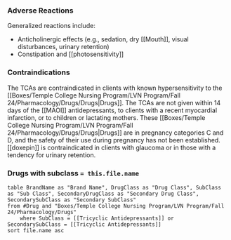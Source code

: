 ### Adverse Reactions 
Generalized reactions include: 
- Anticholinergic effects (e.g., sedation, dry [[Mouth]], visual disturbances, urinary retention) 
- Constipation and [[photosensitivity]]

### Contraindications
The TCAs are contraindicated in clients with known hypersensitivity to the [[Boxes/Temple College Nursing Program/LVN Program/Fall 24/Pharmacology/Drugs/Drugs|Drugs]]. The TCAs are not given within 14   days of the [[MAOI]] antidepressants, to clients with a recent myocardial infarction, or to children or lactating mothers. These [[Boxes/Temple College Nursing Program/LVN Program/Fall 24/Pharmacology/Drugs/Drugs|Drugs]] are in pregnancy categories C and D, and the safety of their use during pregnancy has not been established. [[doxepin]] is contraindicated in clients with glaucoma or in those with a tendency for urinary retention.


### Drugs with subclass `= this.file.name`
```dataview
table BrandName as "Brand Name", DrugClass as "Drug Class", SubClass as "Sub Class", SecondaryDrugClass as "Secondary Drug Class", SecondarySubClass as "Secondary SubClass"
from #Drug and "Boxes/Temple College Nursing Program/LVN Program/Fall 24/Pharmacology/Drugs" 
	where SubClass = [[Tricyclic Antidepressants]] or SecondarySubClass = [[Tricyclic Antidepressants]]
sort file.name asc
```
